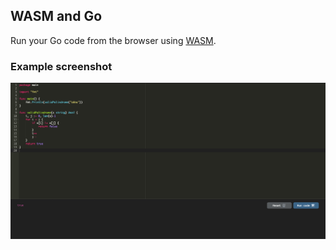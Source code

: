 ## WASM and Go

Run your Go code from the browser using [WASM](https://webassembly.org/).

### Example screenshot
![Example screenshot](example.png?raw=true "Example screenshot")
